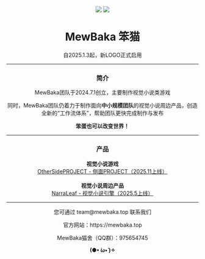 <div align="center">
  <img src="https://github.com/user-attachments/assets/f33aeab7-76f7-47d3-9e0b-08ddd6a03a0e">
  <img src="https://github.com/user-attachments/assets/26367c68-25c4-4d2d-86be-a9274df98739">
  <h1>MewBaka 笨猫</h1>
  <p>自2025.1.3起，新LOGO正式启用</p>
  <hr>
  <h3>简介</h3>
  <p>MewBaka团队于2024.7.1创立，主要制作视觉小说类游戏</p>
  <p>同时，MewBaka团队仍着力于制作面向<b>中小规模团队</b>的视觉小说周边产品，创造全新的“工作流体系”，帮助团队更快完成制作与发布</p>
  <b>笨蛋也可以改变世界！</b>
  <hr>
  <h3>产品</h3>
  <b>视觉小说游戏</b><br>
  <a href="https://github.com/MewBaka/OtherSidePROJECR">OtherSidePROJECT - 侧面PROJECT（2025.11上线）</a><br><br>
  <b>视觉小说周边产品</b><br>
  <a href="https://github.com/narralef">NarraLeaf - 视觉小说引擎（2025.5上线）</a><br>
  <hr>
  <p>您可通过 team@mewbaka.top 联系我们</p>
  <p>官方网站：https://mewbaka.top</p>
  <p>MewBaka猫舍（QQ群）：975654745</p>
  <b>(●• ̀ω•́ )✧</b>
</div>
